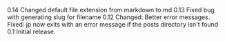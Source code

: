 0.14
  Changed default file extension from markdown to md
0.13
  Fixed bug with generating slug for filename
0.12
  Changed: Better error messages.
  Fixed: jp now exits with an error message if the posts directory isn't found
0.1
  Initial release.
